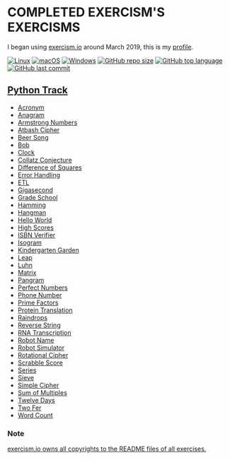 # COMPLETED EXERCISM'S EXERCISMS

I began using [exercism.io](https://exercism.io) around March 2019, this is
my [profile](https://exercism.io/profiles/ibLeDy).

[![Linux](https://github.com/ibLeDy/exercism-exercisms/workflows/linux/badge.svg)](https://actions-badge.atrox.dev/ibLeDy/exercism-exercisms/goto)
[![macOS](https://github.com/ibLeDy/exercism-exercisms/workflows/macos/badge.svg)](https://actions-badge.atrox.dev/ibLeDy/exercism-exercisms/goto)
[![Windows](https://github.com/ibLeDy/exercism-exercisms/workflows/windows/badge.svg)](https://actions-badge.atrox.dev/ibLeDy/exercism-exercisms/goto)
[![GitHub repo size](https://img.shields.io/github/repo-size/ibLeDy/exercisms-python)](https://github.com/ibLeDy/exercisms-python)
[![GitHub top language](https://img.shields.io/github/languages/top/ibLeDy/exercisms-python)](https://github.com/ibLeDy/exercisms-python/search?l=python)
[![GitHub last commit](https://img.shields.io/github/last-commit/ibLeDy/exercisms-python)](https://github.com/ibLeDy/exercisms-python/commits/master)

## [Python Track](https://exercism.io/tracks/python)

- [Acronym](python/acronym)
- [Anagram](python/anagram)
- [Armstrong Numbers](python/armstrong-numbers)
- [Atbash Cipher](python/atbash-cipher)
- [Beer Song](python/beer-song)
- [Bob](python/bob)
- [Clock](python/clock)
- [Collatz Conjecture](python/collatz-conjecture)
- [Difference of Squares](python/difference-of-squares)
- [Error Handling](python/error-handling)
- [ETL](python/etl)
- [Gigasecond](python/gigasecond)
- [Grade School](python/grade-school)
- [Hamming](python/hamming)
- [Hangman](python/hangman)
- [Hello World](python/hello-world)
- [High Scores](python/high-scores)
- [ISBN Verifier](python/isbn-verifier)
- [Isogram](python/isogram)
- [Kindergarten Garden](python/kindergarten-garden)
- [Leap](python/leap)
- [Luhn](python/luhn)
- [Matrix](python/matrix)
- [Pangram](python/pangram)
- [Perfect Numbers](python/perfect-numbers)
- [Phone Number](python/phone-number)
- [Prime Factors](python/prime-factors)
- [Protein Translation](python/protein-translation)
- [Raindrops](python/raindrops)
- [Reverse String](python/reverse-string)
- [RNA Transcription](python/rna-transcription)
- [Robot Name](python/robot-name)
- [Robot Simulator](python/robot-simulator)
- [Rotational Cipher](python/rotational-cipher)
- [Scrabble Score](python/scrabble-score)
- [Series](python/series)
- [Sieve](python/sieve)
- [Simple Cipher](python/simple-cipher)
- [Sum of Multiples](python/sum-of-multiples)
- [Twelve Days](python/twelve-days)
- [Two Fer](python/two-fer)
- [Word Count](python/word-count)

### Note

[exercism.io owns all copyrights to the README files of all exercises.](https://github.com/exercism/python/blob/master/LICENSE)
